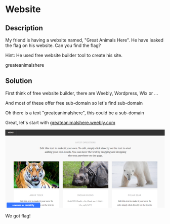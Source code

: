 # Website

## Description

My friend is having a website named, "Great Animals Here". He have leaked the flag on his website. Can you find the flag?

Hint: He used free website builder tool to create his site.

greateanimalshere

## Solution

First think of free website builder, there are Weebly, Wordpress, Wix or ...

And most of these offer free sub-domain so let's find sub-domain

Oh there is a text "greateanimalshere", this could be a sub-domain

Great, let's start with [greateanimalshere.weebly.com](https://greatanimalshere.weebly.com/)

![enter image description here](./figure_1.png)

We got flag!
